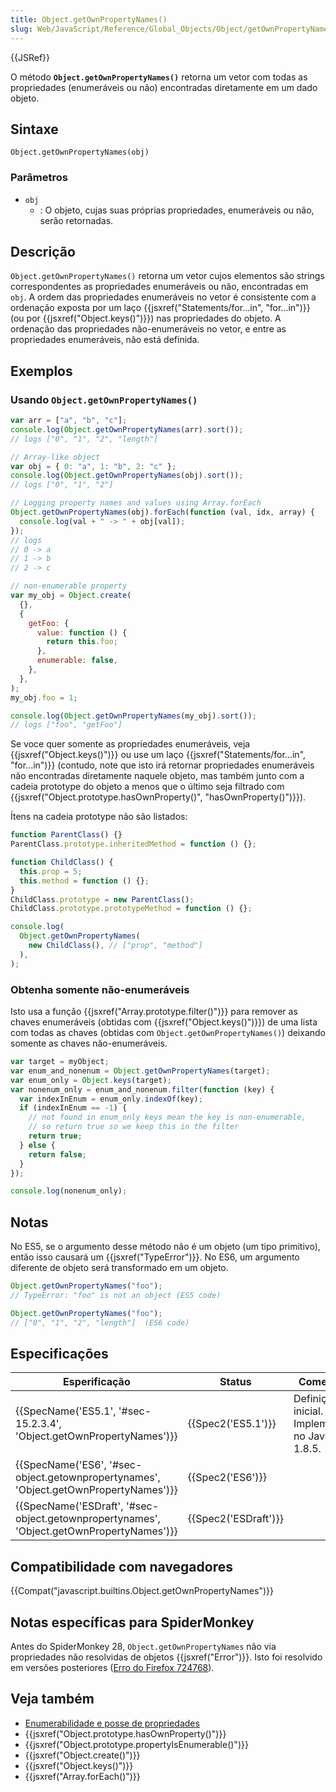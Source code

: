 ```yaml
---
title: Object.getOwnPropertyNames()
slug: Web/JavaScript/Reference/Global_Objects/Object/getOwnPropertyNames
---
```


{{JSRef}}

O método **`Object.getOwnPropertyNames()`** retorna um vetor com todas as propriedades (enumeráveis ou não) encontradas diretamente em um dado objeto.

## Sintaxe

```
Object.getOwnPropertyNames(obj)
```

### Parâmetros

- `obj`
  - : O objeto, cujas suas próprias propriedades, enumeráveis ou não, serão retornadas.

## Descrição

`Object.getOwnPropertyNames()` retorna um vetor cujos elementos são strings correspondentes as propriedades enumeráveis ou não, encontradas em `obj`. A ordem das propriedades enumeráveis no vetor é consistente com a ordenação exposta por um laço {{jsxref("Statements/for...in", "for...in")}} (ou por {{jsxref("Object.keys()")}}) nas propriedades do objeto. A ordenação das propriedades não-enumeráveis no vetor, e entre as propriedades enumeráveis, não está definida.

## Exemplos

### Usando `Object.getOwnPropertyNames()`

```js
var arr = ["a", "b", "c"];
console.log(Object.getOwnPropertyNames(arr).sort());
// logs ["0", "1", "2", "length"]

// Array-like object
var obj = { 0: "a", 1: "b", 2: "c" };
console.log(Object.getOwnPropertyNames(obj).sort());
// logs ["0", "1", "2"]

// Logging property names and values using Array.forEach
Object.getOwnPropertyNames(obj).forEach(function (val, idx, array) {
  console.log(val + " -> " + obj[val]);
});
// logs
// 0 -> a
// 1 -> b
// 2 -> c

// non-enumerable property
var my_obj = Object.create(
  {},
  {
    getFoo: {
      value: function () {
        return this.foo;
      },
      enumerable: false,
    },
  },
);
my_obj.foo = 1;

console.log(Object.getOwnPropertyNames(my_obj).sort());
// logs ["foo", "getFoo"]
```

Se voce quer somente as propriedades enumeráveis, veja {{jsxref("Object.keys()")}} ou use um laço {{jsxref("Statements/for...in", "for...in")}} (contudo, note que isto irá retornar propriedades enumeráveis não encontradas diretamente naquele objeto, mas também junto com a cadeia prototype do objeto a menos que o último seja filtrado com {{jsxref("Object.prototype.hasOwnProperty()", "hasOwnProperty()")}}).

Ítens na cadeia prototype não são listados:

```js
function ParentClass() {}
ParentClass.prototype.inheritedMethod = function () {};

function ChildClass() {
  this.prop = 5;
  this.method = function () {};
}
ChildClass.prototype = new ParentClass();
ChildClass.prototype.prototypeMethod = function () {};

console.log(
  Object.getOwnPropertyNames(
    new ChildClass(), // ["prop", "method"]
  ),
);
```

### Obtenha somente não-enumeráveis

Isto usa a função {{jsxref("Array.prototype.filter()")}} para remover as chaves enumeráveis (obtidas com {{jsxref("Object.keys()")}}) de uma lista com todas as chaves (obtidas com `Object.getOwnPropertyNames()`) deixando somente as chaves não-enumeráveis.

```js
var target = myObject;
var enum_and_nonenum = Object.getOwnPropertyNames(target);
var enum_only = Object.keys(target);
var nonenum_only = enum_and_nonenum.filter(function (key) {
  var indexInEnum = enum_only.indexOf(key);
  if (indexInEnum == -1) {
    // not found in enum_only keys mean the key is non-enumerable,
    // so return true so we keep this in the filter
    return true;
  } else {
    return false;
  }
});

console.log(nonenum_only);
```

## Notas

No ES5, se o argumento desse método não é um objeto (um tipo primitivo), então isso causará um {{jsxref("TypeError")}}. No ES6, um argumento diferente de objeto será transformado em um objeto.

```js
Object.getOwnPropertyNames("foo");
// TypeError: "foo" is not an object (ES5 code)

Object.getOwnPropertyNames("foo");
// ["0", "1", "2", "length"]  (ES6 code)
```

## Especificações

| Esperificação                                                                            | Status               | Comentário                                           |
| ---------------------------------------------------------------------------------------- | -------------------- | ---------------------------------------------------- |
| {{SpecName('ES5.1', '#sec-15.2.3.4', 'Object.getOwnPropertyNames')}}                     | {{Spec2('ES5.1')}}   | Definição inicial. Implementado no JavaScript 1.8.5. |
| {{SpecName('ES6', '#sec-object.getownpropertynames', 'Object.getOwnPropertyNames')}}     | {{Spec2('ES6')}}     |                                                      |
| {{SpecName('ESDraft', '#sec-object.getownpropertynames', 'Object.getOwnPropertyNames')}} | {{Spec2('ESDraft')}} |                                                      |

## Compatibilidade com navegadores

{{Compat("javascript.builtins.Object.getOwnPropertyNames")}}

## Notas específicas para SpiderMonkey

Antes do SpiderMonkey 28, `Object.getOwnPropertyNames` não via propriedades não resolvidas de objetos {{jsxref("Error")}}. Isto foi resolvido em versões posteriores ([Erro do Firefox 724768](https://bugzil.la/724768)).

## Veja também

- [Enumerabilidade e posse de propriedades](/pt-BR/docs/Enumerability_and_ownership_of_properties)
- {{jsxref("Object.prototype.hasOwnProperty()")}}
- {{jsxref("Object.prototype.propertyIsEnumerable()")}}
- {{jsxref("Object.create()")}}
- {{jsxref("Object.keys()")}}
- {{jsxref("Array.forEach()")}}
